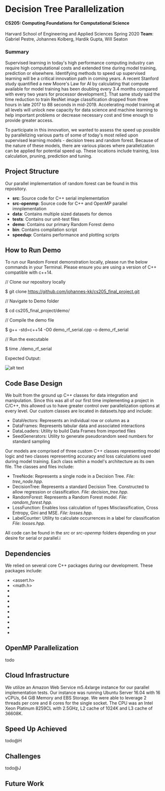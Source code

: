 # Decision Tree Parallelization
#### CS205: Computing Foundations for Computational Science
Harvard School of Engineering and Applied Sciences
Spring 2020
**Team**: Gabriel Pestre, Johannes Kolberg, Hardik Gupta, Will Seaton

### Summary
Supervised learning in today's high performance computing industry can require high computational costs and extended time during model training, prediction or elsewhere. Identifying methods to speed up supervised learning will be a critical innovation path in coming years. A recent Stanford study quantified a new Moore's Law for AI by calculating that compute available for model training has been doubling every 3.4 months compared with every two years for processor development.[1](https://www.computerweekly.com/news/252475371/Stanford-University-finds-that-AI-is-outpacing-Moores-Law "Computer Weekly"). That same study said the time reduction to train ResNet image classification dropped from three hours in late 2017 to 88 seconds in mid-2019. Accelerating model training at all levels will unlock new capacity for data science and machine learning to help important problems or decrease necessary cost and time enough to provide greater access.

To participate in this innovation, we wanted to assess the speed up possible by parallelizing various parts of some of today's most relied upon supervised learning models - decision trees and random forest. Because of the nature of these models, there are various places where parallelization can be applied for potential speed up. These locations include training, loss calculation, pruning, prediction and tuning. 

## Project Structure
Our parallel implementation of random forest can be found in this repository.
- **src**: Source code for C++ serial implementation
- **src-openmp**: Source code for C++ and OpenMP parallel imnplementation
- **data**: Contains multiple sized datasets for demos
- **tests**: Contains our unit-test files
- **demo**: Contains our primary Random Forest demo
- **bin**: Contains compilation script
- **speedup**: Contains performance and plotting scripts

## How to Run Demo
To run our Random Forest demonstration locally, please run the below commands in your Terminal. Please ensure you are using a version of C++ compatible with c++14.

// Clone our repository locally

$ git clone https://github.com/johannes-kk/cs205_final_project.git

// Navigate to Demo folder

$ cd cs205_final_project/demo/

// Compile the demo file

$ g++ -std=c++14 -O0 demo_rf_serial.cpp -o demo_rf_serial

// Run the executable

$ time ./demo_rf_serial

Expected Output:

![alt text](https://github.com/johannes-kk/cs205_final_project/blob/readme/demo/RF_Serial_Demo.png "Output Preview")

## Code Base Design
We built from the ground up C++ classes for data integration and manipulation. Since this was all of our first time implementing a project in C/C++, this allowed us to have greater control over parallelization options at every level. Our custom classes are located in datasets.hpp and include:
- DataVectors: Represents an individual row or column as a <vector>
- DataFrames: Represents tabular data and associated interactions
- DataLoaders: Utility to build Data Frames from imported files
- SeedGenerators: Utility to generate pseudorandom seed numbers for standard sampling

Our models are comprised of three custom C++ classes representing model logic and two classes representing accuracy and loss calculations used during model training. Each class within a model's architecture as its own file. The classes and files include:
- TreeNode: Represents a single node in a Decision Tree. *File: tree_node.hpp.*
- DecisionTree: Represents a standard Decision Tree. Constructed to allow regression or classification. *File: decision_tree.hpp.*
- RandomForest: Represents a Random Forest model. *File: random_forest.hpp.*
- LossFunction: Enables loss calculation of types Misclassification, Cross Entropy, Gini and MSE. *File: losses.hpp.*
- LabelCounter: Utility to calculate occurrences in a label for classification *File: losses.hpp.*

All code can be found in the *src* or *src-openmp* folders depending on your desire for serial or parallel.i

## Dependencies
We relied on several core C++ packages during our development. These packages include:
- <assert.h>
- <math.h>
- <cmath>
- <iostream>
- <fstream>
- <sstream>
- <iomanip>
- <vector>
- <random>
- <algorithm>
- <string>

## OpenMP Parallelization
todo

## Cloud Infrastructure
We utilize an Amazon Web Service m5.4xlarge instance for our parallel implementation tests. Our instance was running Ubuntu Server 16.04 with 16 vCPUs, 64 GiB Memory and EBS Storage. We were able to leverage 2 threads per core and 8 cores for the single socket. The CPU was an Intel Xeon Platinum 8259CL with 2.5GHz, L2 cache of 1024K and L3 cache of 36608K.

## Speed Up Achieved
todo@H

## Challenges
todo@J

## Future Work 
